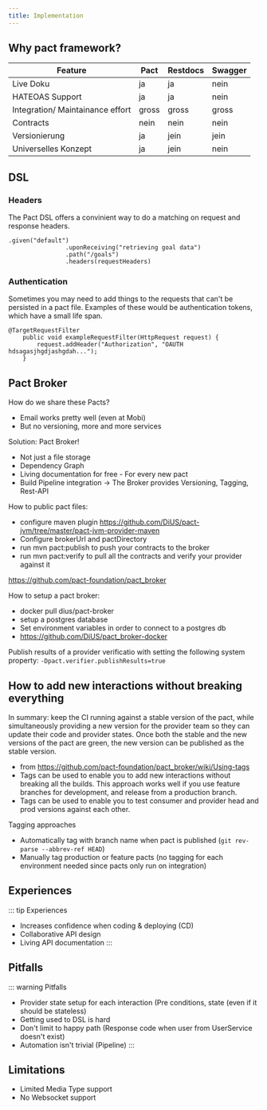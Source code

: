 ```yaml
---
title: Implementation
---
```


## Why pact framework?

| Feature       					| Pact          | Restdocs  | Swagger 	|
| --------------------------------- | ------------- | --------- | ---------	|
| Live Doku      					| ja	 		| ja		| nein		|
| HATEOAS Support      				| ja		    | ja 		| nein 		|
| Integration/ Maintainance effort 	| gross      	| gross 	| gross		|
| Contracts							| nein			| nein		| nein		|
| Versionierung 					| ja			| jein		| jein		|
| Universelles Konzept 				| ja			| jein		| nein		|


## DSL



### Headers
The Pact DSL offers a convinient way to do a matching on request and response headers.

```
.given("default")
				.uponReceiving("retrieving goal data")
				.path("/goals")
				.headers(requestHeaders)
```

### Authentication
Sometimes you may need to add things to the requests that can't be persisted in a pact file. Examples of these would be authentication tokens, which have a small life span.

```
@TargetRequestFilter
	public void exampleRequestFilter(HttpRequest request) {
		request.addHeader("Authorization", "OAUTH hdsagasjhgdjashgdah...");
	}
```

## Pact Broker
How do we share these Pacts?
- Email works pretty well (even at Mobi)
- But no versioning, more and more services

Solution: Pact Broker!
- Not just a file storage
- Dependency Graph 
- Living documentation for free - For every new pact
- Build Pipeline integration -> The Broker provides Versioning, Tagging, Rest-API

How to public pact files:
- configure maven plugin https://github.com/DiUS/pact-jvm/tree/master/pact-jvm-provider-maven
- Configure brokerUrl and pactDirectory
- run mvn pact:publish to push your contracts to the broker
- run mvn pact:verify to pull all the contracts and verify your provider against it

https://github.com/pact-foundation/pact_broker

How to setup a pact broker:
- docker pull dius/pact-broker
- setup a postgres database
- Set environment variables in order to connect to a postgres db
- https://github.com/DiUS/pact_broker-docker

Publish results of a provider verificatio with setting the following system property:
``-Dpact.verifier.publishResults=true``



## How to add new interactions without breaking everything

In summary: keep the CI running against a stable version of the pact, while simultaneously providing a new version for the provider team so they can update their code and provider states.
Once both the stable and the new versions of the pact are green, the new version can be published as the stable version.

- from https://github.com/pact-foundation/pact_broker/wiki/Using-tags
- Tags can be used to enable you to add new interactions without breaking all the builds. This approach works well if you use feature branches for development, and release from a production branch.
- Tags can be used to enable you to test consumer and provider head and prod versions against each other. 

Tagging approaches
- Automatically tag with branch name when pact is published (`git rev-parse --abbrev-ref HEAD`)
- Manually tag production or feature pacts (no tagging for each environment needed since pacts only run on integration)


## Experiences
::: tip Experiences
- Increases confidence when coding & deploying (CD)
- Collaborative API design
- Living API documentation
:::

## Pitfalls
::: warning Pitfalls
- Provider state setup for each interaction (Pre conditions, state (even if it should be stateless)
- Getting used to DSL is hard
- Don't limit to happy path (Response code when user from UserService doesn't exist)
- Automation isn't trivial (Pipeline)
:::


## Limitations
- Limited Media Type support
- No Websocket support



